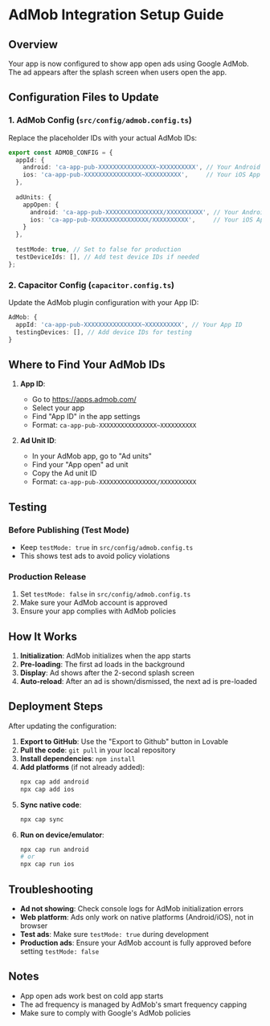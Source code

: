 # AdMob Integration Setup Guide

## Overview
Your app is now configured to show app open ads using Google AdMob. The ad appears after the splash screen when users open the app.

## Configuration Files to Update

### 1. AdMob Config (`src/config/admob.config.ts`)
Replace the placeholder IDs with your actual AdMob IDs:

```typescript
export const ADMOB_CONFIG = {
  appId: {
    android: 'ca-app-pub-XXXXXXXXXXXXXXXX~XXXXXXXXXX', // Your Android App ID
    ios: 'ca-app-pub-XXXXXXXXXXXXXXXX~XXXXXXXXXX',     // Your iOS App ID
  },
  
  adUnits: {
    appOpen: {
      android: 'ca-app-pub-XXXXXXXXXXXXXXXX/XXXXXXXXXX', // Your Android App Open Ad Unit ID
      ios: 'ca-app-pub-XXXXXXXXXXXXXXXX/XXXXXXXXXX',     // Your iOS App Open Ad Unit ID
    }
  },
  
  testMode: true, // Set to false for production
  testDeviceIds: [], // Add test device IDs if needed
};
```

### 2. Capacitor Config (`capacitor.config.ts`)
Update the AdMob plugin configuration with your App ID:

```typescript
AdMob: {
  appId: 'ca-app-pub-XXXXXXXXXXXXXXXX~XXXXXXXXXX', // Your App ID
  testingDevices: [], // Add device IDs for testing
}
```

## Where to Find Your AdMob IDs

1. **App ID**: 
   - Go to https://apps.admob.com/
   - Select your app
   - Find "App ID" in the app settings
   - Format: `ca-app-pub-XXXXXXXXXXXXXXXX~XXXXXXXXXX`

2. **Ad Unit ID**:
   - In your AdMob app, go to "Ad units"
   - Find your "App open" ad unit
   - Copy the Ad unit ID
   - Format: `ca-app-pub-XXXXXXXXXXXXXXXX/XXXXXXXXXX`

## Testing

### Before Publishing (Test Mode)
- Keep `testMode: true` in `src/config/admob.config.ts`
- This shows test ads to avoid policy violations

### Production Release
1. Set `testMode: false` in `src/config/admob.config.ts`
2. Make sure your AdMob account is approved
3. Ensure your app complies with AdMob policies

## How It Works

1. **Initialization**: AdMob initializes when the app starts
2. **Pre-loading**: The first ad loads in the background
3. **Display**: Ad shows after the 2-second splash screen
4. **Auto-reload**: After an ad is shown/dismissed, the next ad is pre-loaded

## Deployment Steps

After updating the configuration:

1. **Export to GitHub**: Use the "Export to Github" button in Lovable
2. **Pull the code**: `git pull` in your local repository
3. **Install dependencies**: `npm install`
4. **Add platforms** (if not already added):
   ```bash
   npx cap add android
   npx cap add ios
   ```
5. **Sync native code**:
   ```bash
   npx cap sync
   ```
6. **Run on device/emulator**:
   ```bash
   npx cap run android
   # or
   npx cap run ios
   ```

## Troubleshooting

- **Ad not showing**: Check console logs for AdMob initialization errors
- **Web platform**: Ads only work on native platforms (Android/iOS), not in browser
- **Test ads**: Make sure `testMode: true` during development
- **Production ads**: Ensure your AdMob account is fully approved before setting `testMode: false`

## Notes

- App open ads work best on cold app starts
- The ad frequency is managed by AdMob's smart frequency capping
- Make sure to comply with Google's AdMob policies
